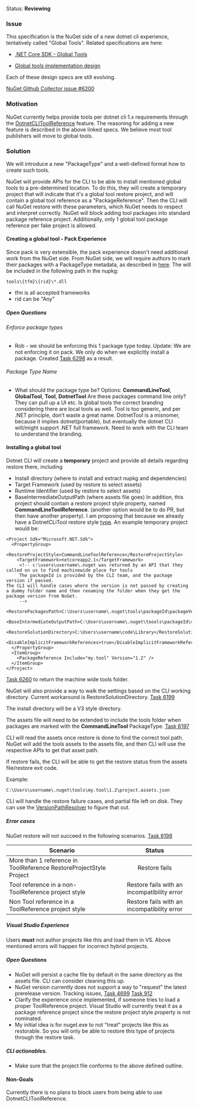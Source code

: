 Status: **Reviewing**

### Issue
This specification is the NuGet side of a new dotnet cli experience, tentatively called "Global Tools". 
Related specifications are here:
- [.NET Core SDK - Global Tools](https://github.com/dotnet/designs-microsoft/blob/a9ef5b3217e776b4155266826a598db682488613/proposals/global-tools.md) 

- [Global tools implementation design](
https://github.com/dotnet/designs-microsoft/blob/implementation-global-tools/proposals/implementation_global_tools.md)

Each of these design specs are still evolving. 

[NuGet Github Collector issue #6200](https://github.com/NuGet/Home/issues/6200)

### Motivation 
NuGet currently helps provide tools per dotnet cli 1.x requirements through the [DotnetCLIToolReference](https://github.com/NuGet/Home/wiki/DotnetCliToolReference-restore) feature. 
The reasoning for adding a new feature is described in the above linked specs. 
We believe most tool publishers will move to global tools.

### Solution

We will introduce a new "PackageType" and a well-defined format how to create such tools. 

NuGet will provide APIs for the CLI to be able to install mentioned global tools to a pre-determined location. 
To do this, they will create a temporary project that will indicate that it's a global tool restore project, and will contain a global tool reference as a "PackageReference". 
Then the CLI will call NuGet restore with these parameters, which NuGet needs to respect and interpret correctly. 
NuGet will block adding tool packages into standard package reference project. 
Additionally, only 1 global tool package reference per fake project is allowed.

#### Creating a global tool - Pack Experience
Since pack is very extensible, the pack experience doesn't need additional work from the NuGet side. 
From NuGet side, we will require authors to mark their packages with a PackageType metadata, as described in [here](https://docs.microsoft.com/en-us/nuget/schema/msbuild-targets#pack-target). 
The will be included in the following path in the nupkg:
```
tools\{tfm}\{rid}\*.dll
```
* tfm is all accepted frameworks
* rid can be "Any"

##### Open Questions
###### Enforce package types
- Rob - we should be enforcing this 1 package type today. Update: We are not enforcing it on pack. We only do when we explicitly install a package. Created [Task 6298](https://github.com/NuGet/Home/issues/6298) as a result. 
###### Package Type Name
- What should the package type be?
Options: **CommandLineTool**, **GlobalTool**, **Tool**, **DotnetTool**
Are these packages command line only? They can pull up a UI etc. 
Is global tools the correct branding considering there are local tools as well.
Tool is too generic, and per .NET principle, don’t waste a great name. 
DotnetTool is a misnomer, because it implies dotnet(portable), but eventually the dotnet CLI will/might support .NET full framework. 
Need to work with the CLI team to understand the branding. 

#### Installing a global tool
Dotnet CLI will create a **temporary** project and provide all details regarding restore there, including 
- Install directory (where to install and extract nupkg and dependencies)
- Target Framework (used by restore to select assets)
- Runtime Identifier (used by restore to select assets)
- BaseIntermediateOutputPath (where assets file goes)
In addition, this project should contain a restore project style property, named **CommandLineToolReference**. (another option would be to do PR, but then have another property). 
I am proposing that because we already have a DotnetCLiTool restore style [type](https://github.com/NuGet/NuGet.Client/blob/dev/src/NuGet.Core/NuGet.ProjectModel/ProjectStyle.cs#L26). 
An example temporary project would be:

```
<Project Sdk="Microsoft.NET.Sdk">
  <PropertyGroup>
    <RestoreProjectStyle>CommandLineToolReference</RestoreProjectStyle>
    <TargetFramework>netcoreapp2.1</TargetFramework>
     <!-- c:\users\username\.nuget was returned by an API that they called on us to find machinewide place for tools
     The packageId is provided by the CLI team, and the package version if passed. 
The CLI will handle cases where the version is not passed by creating a dummy folder name and then renaming the folder when they get the package version from NuGet.
     -->
    <RestorePackagesPath>C:\Users\username\.nuget\tools\packageId\packageVersion</RestorePackagesPath>
    <BaseIntermediateOutputPath>C:\Users\username\.nuget\toools\packageId\versionVersion</BaseIntermediateOutputPath>
    <RestoreSolutionDirectory>C:\Users\username\code\Library</RestoreSolutionDirectory>
    <DisableImplicitFrameworkReferences>true</DisableImplicitFrameworkReferences>
  </PropertyGroup>
  <ItemGroup>
    <PackageReference Include="my.tool" Version="1.2" />
  </ItemGroup>
</Project>
```

[Task 6260](https://github.com/NuGet/Home/issues/6260) to return the machine wide tools folder.

NuGet will also provide a way to walk the settings based on the CLI working directory. 
Current workaround is RestoreSolutionDirectory. [Task 6199](https://github.com/NuGet/Home/issues/6199)

The install directory will be a V3 style directory.

The assets file will need to be extended to include the tools folder when packages are marked with the **CommandLineTool** PackageType. [Task 6197](https://github.com/NuGet/Home/issues/6197)

CLI will read the assets once restore is done to find the correct tool path. 
NuGet will add the tools assets to the assets file, and then CLI will use the respective APIs to get that asset path. 

If restore fails, the CLI will be able to get the restore status from the assets file/restore exit code. 

Example:
```
C:\Users\username\.nuget\tools\my.tool\1.2\project.assets.json
```

CLI will handle the restore failure cases, and partial file left on disk. They can use the [VersionPathResolver](https://github.com/NuGet/NuGet.Client/blob/dev/src/NuGet.Core/NuGet.Packaging/VersionFolderPathResolver.cs) to figure that out. 


##### Error cases
NuGet restore will not succeed in the following scenarios. [Task 6198](https://github.com/NuGet/Home/issues/6198)

| Scenario | Status | 
| ------------- |:-------------:|
| More than 1 reference in ToolReference RestoreProjectStyle Project     | Restore fails | 
| Tool reference in a non-ToolReference project style     | Restore fails with an incompatibility error   |  
| Non Tool reference in a ToolReference project style | Restore fails with an incompatibility error      |    


##### Visual Studio Experience
Users **must** not author projects like this and load them in VS. 
Above mentioned errors will happen for incorrect hybrid projects. 

##### Open Questions
- NuGet will persist a cache file by default in the same directory as the assets file. CLI can consider cleaning this up.
- NuGet version currently does not support a way to "request" the latest prerelease version.
Tracking issues, [Task 4699](https://github.com/nuget/home/issues/4699)  [Task 912](https://github.com/nuget/home/issues/912)
- Clarify the experience once implemented, if someone tries to load a proper ToolReference project. Visual Studio will currently treat it as a package reference project since the restore project style property is not nominated. 
- My initial idea is for nuget.exe to not "treat" projects like this as restorable. So you will only be able to restore this type of projects through the restore task. 

##### CLI actionables. 
- Make sure that the project file conforms to the above defined outline. 

#### Non-Goals
Currently there is no plans to block users from being able to use DotnetCLIToolReference. 

